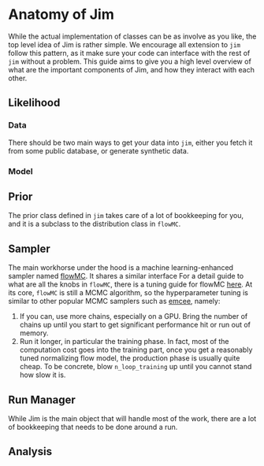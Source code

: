 # Anatomy of Jim

While the actual implementation of classes can be as involve as you like, the top level idea of Jim is rather simple.
We encourage all extension to `jim` follow this pattern, as it make sure your code can interface with the rest of `jim` without a problem.
This guide aims to give you a high level overview of what are the important components of Jim, and how they interact with each other.
## Likelihood

### Data

There should be two main ways to get your data into `jim`, either you fetch it from some public database, or generate synthetic data.

### Model

## Prior

The prior class defined in `jim` takes care of a lot of bookkeeping for you, and it is a subclass to the distribution class in `flowMC`.

## Sampler

The main workhorse under the hood is a machine learning-enhanced sampler named [flowMC](https://flowmc.readthedocs.io/en/main/).
It shares a similar interface
For a detail guide to what are all the knobs in `flowMC`, there is a tuning guide for flowMC [here](https://flowmc.readthedocs.io/en/main/configuration/).
At its core, `flowMC` is still a MCMC algorithm, so the hyperparameter tuning is similar to other popular MCMC samplers such as [emcee](https://emcee.readthedocs.io/en/latest/), namely:

1. If you can, use more chains, especially on a GPU. Bring the number of chains up until you start to get significant performance hit or run out of memory.
2. Run it longer, in particular the training phase. In fact, most of the computation cost goes into the training part, once you get a reasonably tuned normalizing flow model, the production phase is usually quite cheap. To be concrete, blow `n_loop_training` up until you cannot stand how slow it is.

## Run Manager

While Jim is the main object that will handle most of the work, there are a lot of bookkeeping that needs to be done around a run.

## Analysis
